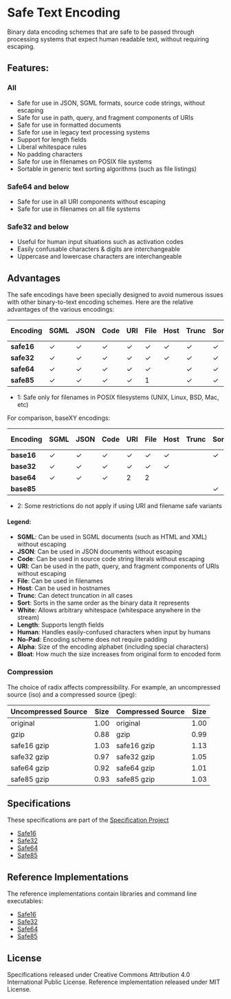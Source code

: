 Safe Text Encoding
==================

Binary data encoding schemes that are safe to be passed through processing systems that expect human readable text, without requiring escaping.



Features:
---------

### All

 * Safe for use in JSON, SGML formats, source code strings, without escaping
 * Safe for use in path, query, and fragment components of URIs
 * Safe for use in formatted documents
 * Safe for use in legacy text processing systems
 * Support for length fields
 * Liberal whitespace rules
 * No padding characters
 * Safe for use in filenames on POSIX file systems
 * Sortable in generic text sorting algorithms (such as file listings)

### Safe64 and below

 * Safe for use in all URI components without escaping
 * Safe for use in filenames on all file systems

### Safe32 and below

 * Useful for human input situations such as activation codes
 * Easily confusable characters & digits are interchangeable
 * Uppercase and lowercase characters are interchangeable



Advantages
----------

The safe encodings have been specially designed to avoid numerous issues with other binary-to-text encoding schemes. Here are the relative advantages of the various encodings:

| Encoding   | SGML | JSON | Code | URI | File | Host | Trunc | Sort | White | Length | Human | No-Pad | Alpha | Bloat |
| ---------- | ---- | ---- | ---- | --- | ---- | ---- | ----- | ---- | ----- | ------ | ----- | ------ | ----- | ----- |
| **safe16** |   ✓  |   ✓  |   ✓  |  ✓  |   ✓  |   ✓  |   ✓   |   ✓  |   ✓   |    ✓   |   ✓   |    ✓   |   16  |  2.0  |
| **safe32** |   ✓  |   ✓  |   ✓  |  ✓  |   ✓  |   ✓  |   ✓   |   ✓  |   ✓   |    ✓   |   ✓   |    ✓   |   32  |  1.6  |
| **safe64** |   ✓  |   ✓  |   ✓  |  ✓  |   ✓  |      |   ✓   |   ✓  |   ✓   |    ✓   |       |    ✓   |   64  |  1.33 |
| **safe85** |   ✓  |   ✓  |   ✓  |  ✓  |   1  |      |   ✓   |   ✓  |   ✓   |    ✓   |       |    ✓   |   85  |  1.25 |

* 1: Safe only for filenames in POSIX filesystems (UNIX, Linux, BSD, Mac, etc)

For comparison, baseXY encodings:

| Encoding   | SGML | JSON | Code | URI | File | Host | Trunc | Sort | White | Length | Human | No-Pad | Alpha | Bloat |
| ---------- | ---- | ---- | ---- | --- | ---- | ---- | ----- | ---- | ----- | ------ | ----- | ------ | ----- | ----- |
| **base16** |   ✓  |   ✓  |   ✓  |  ✓  |   ✓  |   ✓  |       |   ✓  |       |        |   ✓   |    ✓   |   16  |  2.0  |
| **base32** |   ✓  |   ✓  |   ✓  |  ✓  |   ✓  |   ✓  |       |      |       |        |       |        |   33  |  1.6  |
| **base64** |   ✓  |   ✓  |   ✓  |  2  |   2  |      |       |      |       |        |       |        |   65  |  1.33 |
| **base85** |      |      |      |     |      |      |       |   ✓  |   ✓   |        |       |        |   87  |  1.25 |

* 2: Some restrictions do not apply if using URI and filename safe variants

#### Legend:

* **SGML**:   Can be used in SGML documents (such as HTML and XML) without escaping
* **JSON**:   Can be used in JSON documents without escaping
* **Code**:   Can be used in source code string literals without escaping
* **URI**:    Can be used in the path, query, and fragment components of URIs without escaping
* **File**:   Can be used in filenames
* **Host**:   Can be used in hostnames
* **Trunc**:  Can detect truncation in all cases
* **Sort**:   Sorts in the same order as the binary data it represents
* **White**:  Allows arbitrary whitespace (whitespace anywhere in the stream)
* **Length**: Supports length fields
* **Human**:  Handles easily-confused characters when input by humans
* **No-Pad**: Encoding scheme does not require padding
* **Alpha**:  Size of the encoding alphabet (including special characters)
* **Bloat**:  How much the size increases from original form to encoded form



### Compression

The choice of radix affects compressibility. For example, an uncompressed source (iso) and a compressed source (jpeg):

| Uncompressed Source | Size | Compressed Source | Size |
| ------------------- | ---- | ----------------- | ---- |
| original            | 1.00 | original          | 1.00 |
| gzip                | 0.88 | gzip              | 0.99 |
| safe16 gzip         | 1.03 | safe16 gzip       | 1.13 |
| safe32 gzip         | 0.97 | safe32 gzip       | 1.05 |
| safe64 gzip         | 0.92 | safe64 gzip       | 1.01 |
| safe85 gzip         | 0.93 | safe85 gzip       | 1.03 |



Specifications
--------------

These specifications are part of the [Specification Project](https://github.com/kstenerud/specifications)

 * [Safe16](safe16-specification.md)
 * [Safe32](safe32-specification.md)
 * [Safe64](safe64-specification.md)
 * [Safe85](safe85-specification.md)



Reference Implementations
-------------------------

The reference implementations contain libraries and command line executables:

 * [Safe16](reference-implementation/safe16)
 * [Safe32](reference-implementation/safe32)
 * [Safe64](reference-implementation/safe64)
 * [Safe85](reference-implementation/safe85)



License
-------

Specifications released under Creative Commons Attribution 4.0 International Public License.
Reference implementation released under MIT License.
